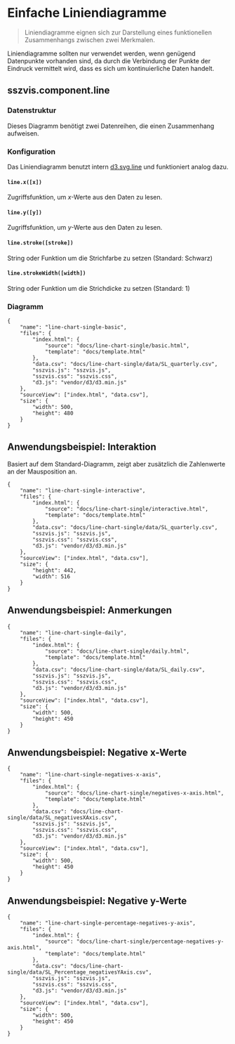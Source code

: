 # Einfache Liniendiagramme

> Liniendiagramme eignen sich zur Darstellung eines funktionellen Zusammenhangs zwischen zwei Merkmalen.

Liniendiagramme sollten nur verwendet werden, wenn genügend Datenpunkte vorhanden sind, da durch die Verbindung der Punkte der Eindruck vermittelt wird, dass es sich um kontinuierliche Daten handelt.

## sszvis.component.line

### Datenstruktur

Dieses Diagramm benötigt zwei Datenreihen, die einen Zusammenhang aufweisen.

### Konfiguration

Das Liniendiagramm benutzt intern [d3.svg.line](https://github.com/mbostock/d3/wiki/SVG-Shapes#line) und funktioniert analog dazu.

#### `line.x([x])`

Zugriffsfunktion, um *x*-Werte aus den Daten zu lesen.

#### `line.y([y])`

Zugriffsfunktion, um *y*-Werte aus den Daten zu lesen.

#### `line.stroke([stroke])`

String oder Funktion um die Strichfarbe zu setzen (Standard: Schwarz)

#### `line.strokeWidth([width])`

String oder Funktion um die Strichdicke zu setzen (Standard: 1)


### Diagramm

```project
{
    "name": "line-chart-single-basic",
    "files": {
        "index.html": {
            "source": "docs/line-chart-single/basic.html",
            "template": "docs/template.html"
        },
        "data.csv": "docs/line-chart-single/data/SL_quarterly.csv",
        "sszvis.js": "sszvis.js",
        "sszvis.css": "sszvis.css",
        "d3.js": "vendor/d3/d3.min.js"
    },
    "sourceView": ["index.html", "data.csv"],
    "size": {
        "width": 500,
        "height": 480
    }
}
```

## Anwendungsbeispiel: Interaktion

Basiert auf dem Standard-Diagramm, zeigt aber zusätzlich die Zahlenwerte an der Mausposition an.

```project
{
    "name": "line-chart-single-interactive",
    "files": {
        "index.html": {
            "source": "docs/line-chart-single/interactive.html",
            "template": "docs/template.html"
        },
        "data.csv": "docs/line-chart-single/data/SL_quarterly.csv",
        "sszvis.js": "sszvis.js",
        "sszvis.css": "sszvis.css",
        "d3.js": "vendor/d3/d3.min.js"
    },
    "sourceView": ["index.html", "data.csv"],
    "size": {
        "height": 442,
        "width": 516
    }
}
```

## Anwendungsbeispiel: Anmerkungen

```project
{
    "name": "line-chart-single-daily",
    "files": {
        "index.html": {
            "source": "docs/line-chart-single/daily.html",
            "template": "docs/template.html"
        },
        "data.csv": "docs/line-chart-single/data/SL_daily.csv",
        "sszvis.js": "sszvis.js",
        "sszvis.css": "sszvis.css",
        "d3.js": "vendor/d3/d3.min.js"
    },
    "sourceView": ["index.html", "data.csv"],
    "size": {
        "width": 500,
        "height": 450
    }
}
```

## Anwendungsbeispiel: Negative x-Werte

```project
{
    "name": "line-chart-single-negatives-x-axis",
    "files": {
        "index.html": {
            "source": "docs/line-chart-single/negatives-x-axis.html",
            "template": "docs/template.html"
        },
        "data.csv": "docs/line-chart-single/data/SL_negativesXAxis.csv",
        "sszvis.js": "sszvis.js",
        "sszvis.css": "sszvis.css",
        "d3.js": "vendor/d3/d3.min.js"
    },
    "sourceView": ["index.html", "data.csv"],
    "size": {
        "width": 500,
        "height": 450
    }
}
```

## Anwendungsbeispiel: Negative y-Werte

```project
{
    "name": "line-chart-single-percentage-negatives-y-axis",
    "files": {
        "index.html": {
            "source": "docs/line-chart-single/percentage-negatives-y-axis.html",
            "template": "docs/template.html"
        },
        "data.csv": "docs/line-chart-single/data/SL_Percentage_negativesYAxis.csv",
        "sszvis.js": "sszvis.js",
        "sszvis.css": "sszvis.css",
        "d3.js": "vendor/d3/d3.min.js"
    },
    "sourceView": ["index.html", "data.csv"],
    "size": {
        "width": 500,
        "height": 450
    }
}
```

